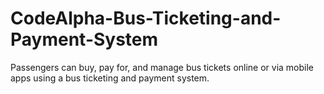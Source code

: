 # CodeAlpha-Bus-Ticketing-and-Payment-System
Passengers can buy, pay for, and manage bus tickets online or via mobile apps using a bus ticketing and payment system.

